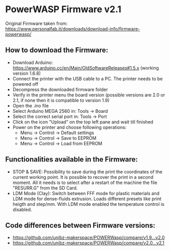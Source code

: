 # PowerWASP Firmware v2.1
Original Firmware taken from: https://www.personalfab.it/downloads/download-info/firmware-powerwasp/

## How to download the Firmware:
 - Download Arduino: https://www.arduino.cc/en/Main/OldSoftwareReleases#1.5.x (working version 1.6.8)
 - Connect the printer with the USB cable to a PC. The printer needs to be powered off
 - Decompress the downloaded firmware folder
 - Verify in the printer menu the board version (possible versions are 2.0 or 2.1, if none then it is compatible to version 1.9)
 - Open the .ino file
 - Select Arduino MEGA 2560 in: Tools -> Board
 - Select the correct serial port in: Tools -> Port
 - Click on the icon "Upload" on the top left pane and wait till finished
 - Power on the printer and choose following operations:
   - Menu -> Control -> Default settings
   - Menu -> Control -> Save to EEPROM
   - Menu -> Control -> Load from EEPROM

## Functionalities available in the Firmware:
 - STOP & SAVE: Possibility to save during the print the coordinates of the current working point. It is possible to recover the print in a second moment. All it needs is to select after a restart of the machine the file "RESURR.G" from the SD Card.
 - LDM Mode (Clay): Switch between FFF mode for plastic materials and LDM mode for dense-fluids extrusion. Loads different presets like print heigth and step/mm. With LDM mode enabled the temperature control is disabled.
 
## Code differences between Firmware versions:
 - https://github.com/unibz-makerspace/POWERWasp/compare/v1.9...v2.0
 - https://github.com/unibz-makerspace/POWERWasp/compare/v2.0...v2.1
